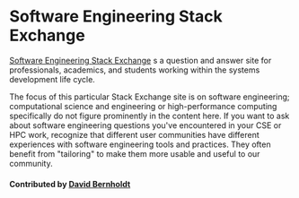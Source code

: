 # Software Engineering Stack Exchange

[Software Engineering Stack Exchange](https://softwareengineering.stackexchange.com/) s a question and answer site for professionals, academics, and students working within the systems development life cycle.

The focus of this particular Stack Exchange site is on software engineering; computational science and engineering or high-performance computing specifically do not figure prominently in the content here.  If you want to ask about software engineering questions you've encountered in your CSE or HPC work, recognize that different user communities have different experiences with software engineering tools and practices.  They often benefit from "tailoring" to make them more usable and useful to our community.

<!---
     Native image is too large.  Need to reduce size for reasonable display.
![alt text](https://cdn.sstatic.net/Sites/stackoverflow/company/img/logos/se/se-logo.png "Stack Exchange Logo")
--->
#### Contributed by [David Bernholdt](http://github.com/bernhold)

<!---
Publish: yes
Categories: Collaboration
Topics: Discussion and question sites
Tags: website, service
Level: 2
Prerequisites: defaults
Aggregate: none
--->
